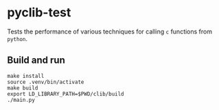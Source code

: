 # pyclib-test

Tests the performance of various techniques for calling `c` functions from `python`.

## Build and run

```
make install
source .venv/bin/activate
make build
export LD_LIBRARY_PATH=$PWD/clib/build
./main.py
```
